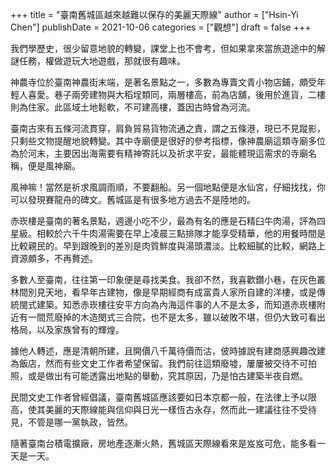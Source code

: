 +++
title = "臺南舊城區越來越難以保存的美麗天際線"
author = ["Hsin-Yi Chen"]
publishDate = 2021-10-06
categories = ["觀想"]
draft = false
+++

我們學歷史，很少留意地貌的轉變，課堂上也不會考，但如果拿來當旅遊途中的解謎任務，權做遊玩大地遊戲，那就很有趣味。

神農寺位於臺南神農街末端，是著名景點之一，多數為專賣文青小物店鋪，頗受年輕人喜愛。巷子兩旁建物與大稻埕類同，兩層樓高，前為店舖，後用於進貨，二樓則為住家。此區域土地鬆軟，不可建高樓，蓋因古時曾為河流。

臺南古來有五條河流貫穿，肩負貿易貨物流通之責，謂之五條港，現已不見蹤影，只剩些文物提醒地貌轉變。其中寺廟便是很好的參考指標，像神農廟這類寺廟多位為於河末，主要因出海需要有精神寄託以及祈求平安，最能體現這需求的寺廟名稱，便是風神廟。

風神嘛！當然是祈求風調雨順，不要翻船。另一個地點便是水仙宮，仔細找找，你可以發現賽龍舟的碑文。舊城區是有很多地方過去不是陸地的。

赤崁樓是臺南的著名景點，週邊小吃不少，最為有名的應是石精臼牛肉湯，評為四星級。相較於六千牛肉湯需要在早上凌晨三點排隊才能享受精華，他的用餐時間是比較親民的。早到跟晚到的差別是肉質鮮度與湯頭濃淡。比較細膩的比較，網路上資源頗多，不再贅述。

多數人至臺南，往往第一印象便是尋找美食。我卻不然，我喜歡鑽小巷，在灰色叢林間別見天地，看早年古建物，像是早期經商有成富貴人家所自建的洋樓，或是傳統閩式建築。知悉赤崁樓往安平方向為內海這件事的人不是太多，而知道赤崁樓附近有一間荒廢掉的木造閔式三合院，也不是太多，雖以破敗不堪，但仍大致可看出格局，以及家族曾有的輝煌。

據他人轉述，應是清朝所建，且開價八千萬待價而沽，佊時據說有建商感興趣改建為飯店，然而有些文史工作者希望保留。我們前往這類廢墟，屢屢被交待不可拍照，或是做出有可能透露出地點的舉動，究其原因，乃是怕古建築半夜自燃。

民間文史工作者曾經倡議，臺南舊城區應該要如日本京都一般，在法律上予以限高，使其美麗的天際線能與信仰與日光一樣恆古永存，然而此一建議往往不受待見，不管是哪一黨執政，皆然。

隨著臺南台積電擴廠，房地產逐漸火熱，舊城區天際線看來是岌岌可危，能多看一天是一天。
